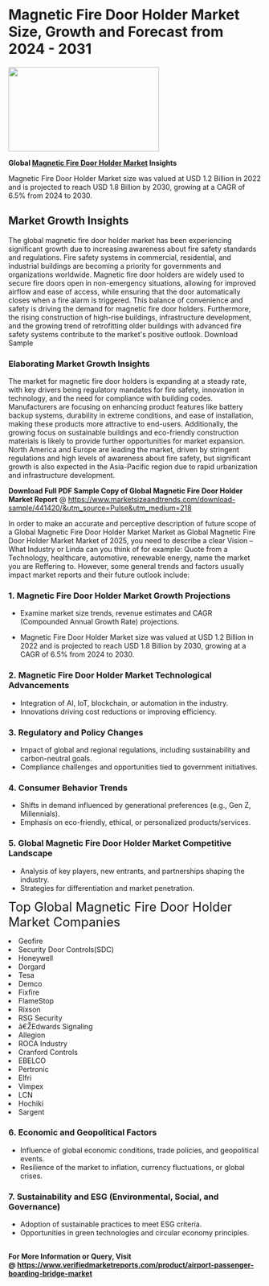 <H1>Magnetic Fire Door Holder Market Size, Growth and Forecast from 2024 - 2031</H1><img class="aligncenter size-medium wp-image-584254" src="https://thirdeyenews.in/wp-content/uploads/2024/09/Global-Market-Research-300x168.jpeg" alt="" width="300" height="168" /><p><strong>Global&nbsp;<a href="https://www.marketsizeandtrends.com/download-sample/441420/&amp;utm_source=Pulse&amp;utm_medium=218">Magnetic Fire Door Holder Market</a> Insights</strong></p><p>Magnetic Fire Door Holder Market size was valued at USD 1.2 Billion in 2022 and is projected to reach USD 1.8 Billion by 2030, growing at a CAGR of 6.5% from 2024 to 2030.</p><p><h2>Market Growth Insights</h2> The global magnetic fire door holder market has been experiencing significant growth due to increasing awareness about fire safety standards and regulations. Fire safety systems in commercial, residential, and industrial buildings are becoming a priority for governments and organizations worldwide. Magnetic fire door holders are widely used to secure fire doors open in non-emergency situations, allowing for improved airflow and ease of access, while ensuring that the door automatically closes when a fire alarm is triggered. This balance of convenience and safety is driving the demand for magnetic fire door holders. Furthermore, the rising construction of high-rise buildings, infrastructure development, and the growing trend of retrofitting older buildings with advanced fire safety systems contribute to the market's positive outlook. Download Sample <h3>Elaborating Market Growth Insights</h3> The market for magnetic fire door holders is expanding at a steady rate, with key drivers being regulatory mandates for fire safety, innovation in technology, and the need for compliance with building codes. Manufacturers are focusing on enhancing product features like battery backup systems, durability in extreme conditions, and ease of installation, making these products more attractive to end-users. Additionally, the growing focus on sustainable buildings and eco-friendly construction materials is likely to provide further opportunities for market expansion. North America and Europe are leading the market, driven by stringent regulations and high levels of awareness about fire safety, but significant growth is also expected in the Asia-Pacific region due to rapid urbanization and infrastructure development. </p><p><span class=""><strong>Download Full PDF Sample Copy of Global Magnetic Fire Door Holder Market Report</strong> @ <a href="https://www.marketsizeandtrends.com/download-sample/441420/&amp;utm_source=Pulse&amp;utm_medium=218" target="_blank">https://www.marketsizeandtrends.com/download-sample/441420/&amp;utm_source=Pulse&amp;utm_medium=218</a></span></p><p>In order to make an accurate and perceptive description of future scope of a Global&nbsp;Magnetic Fire Door Holder Market Market as Global&nbsp;Magnetic Fire Door Holder Market Market of 2025, you need to describe a clear Vision &ndash; What Industry or Linda can you think of for example: Quote from a Technology, healthcare, automotive, renewable energy, name the market you are Reffering to. However, some general trends and factors usually impact market reports and their future outlook include:</p><h3>1.&nbsp;<strong>Magnetic Fire Door Holder Market Growth Projections</strong></h3><ul><li>Examine market size trends, revenue estimates and CAGR (Compounded Annual Growth Rate) projections.</li><li><p>Magnetic Fire Door Holder Market size was valued at USD 1.2 Billion in 2022 and is projected to reach USD 1.8 Billion by 2030, growing at a CAGR of 6.5% from 2024 to 2030.</p></li></ul><h3>2.&nbsp;<strong>Magnetic Fire Door Holder Market Technological Advancements</strong></h3><ul><li>Integration of AI, IoT, blockchain, or automation in the industry.</li><li>Innovations driving cost reductions or improving efficiency.</li></ul><h3>3.&nbsp;<strong>Regulatory and Policy Changes</strong></h3><ul><li>Impact of global and regional regulations, including sustainability and carbon-neutral goals.</li><li>Compliance challenges and opportunities tied to government initiatives.</li></ul><h3>4.&nbsp;<strong>Consumer Behavior Trends</strong></h3><ul><li>Shifts in demand influenced by generational preferences (e.g., Gen Z, Millennials).</li><li>Emphasis on eco-friendly, ethical, or personalized products/services.</li></ul><h3>5.&nbsp;<strong>Global Magnetic Fire Door Holder Market Competitive Landscape</strong></h3><ul><li>Analysis of key players, new entrants, and partnerships shaping the industry.</li><li>Strategies for differentiation and market penetration.</li></ul><p data-pm-slice="1 1 []"><span style="color: inherit; font-family: inherit; font-size: 25px;">Top Global Magnetic Fire Door Holder Market Companies</span></p><div class="" data-test-id=""><p><li>Geofire</li><li> Security Door Controls(SDC)</li><li> Honeywell</li><li> Dorgard</li><li> Tesa</li><li> Demco</li><li> Fixfire</li><li> FlameStop</li><li> Rixson</li><li> RSG Security</li><li> â€ŽEdwards Signaling</li><li> Allegion</li><li> ROCA Industry</li><li> Cranford Controls</li><li> EBELCO</li><li> Pertronic</li><li> Elfri</li><li> Vimpex</li><li> LCN</li><li> Hochiki</li><li> Sargent</li></p></div><h3>6.&nbsp;<strong>Economic and Geopolitical Factors</strong></h3><ul><li>Influence of global economic conditions, trade policies, and geopolitical events.</li><li>Resilience of the market to inflation, currency fluctuations, or global crises.</li></ul><h3>7.&nbsp;<strong>Sustainability and ESG (Environmental, Social, and Governance)</strong></h3><ul><li>Adoption of sustainable practices to meet ESG criteria.</li><li>Opportunities in green technologies and circular economy principles.</li></ul><h2><strong style="font-size: 14px;">For More Information or Query, Visit @&nbsp;</strong><a style="background-color: #ffffff; font-size: 14px;" href="https://www.marketsizeandtrends.com/report/magnetic-fire-door-holder-market/" target="_blank">https://www.verifiedmarketreports.com/product/airport-passenger-boarding-bridge-market</a></h2>
